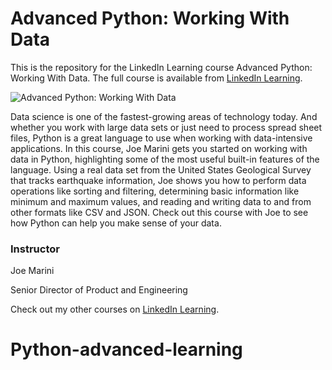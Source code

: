 # Advanced Python: Working With Data
This is the repository for the LinkedIn Learning course Advanced Python: Working With Data. The full course is available from [LinkedIn Learning][lil-course-url].

![Advanced Python: Working With Data][lil-thumbnail-url] 

Data science is one of the fastest-growing areas of technology today. And whether you work with large data sets or just need to process spread sheet files, Python is a great language to use when working with data-intensive applications. In this course, Joe Marini gets you started on working with data in Python, highlighting some of the most useful built-in features of the language. Using a real data set from the United States Geological Survey that tracks earthquake information, Joe shows you how to perform data operations like sorting and filtering, determining basic information like minimum and maximum values, and reading and writing data to and from other formats like CSV and JSON. Check out this course with Joe to see how Python can help you make sense of your data.


### Instructor

Joe Marini 
                            
Senior Director of Product and Engineering

                            

Check out my other courses on [LinkedIn Learning](https://www.linkedin.com/learning/instructors/joe-marini).

[lil-course-url]: https://www.linkedin.com/learning/advanced-python-working-with-data?dApp=59033956
[lil-thumbnail-url]: https://media.licdn.com/dms/image/C4E0DAQHFsVUV8qK2oQ/learning-public-crop_675_1200/0/1677626823709?e=2147483647&v=beta&t=iOWz9iUaE863pt-gX47-xkif7849UDZYy8Xrd-jexew
# Python-advanced-learning
